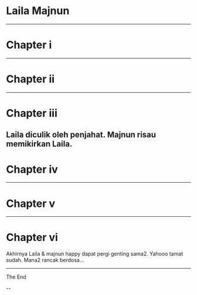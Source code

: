 # Laila Majnun

---
# Chapter i

---
# Chapter ii

---
# Chapter iii
Laila diculik oleh penjahat. Majnun risau memikirkan Laila.
---
# Chapter iv

---
# Chapter v

---
# Chapter vi
Akhirnya Laila & majnun happy dapat pergi genting sama2.
Yahooo tamat sudah. 
Mana2 rancak berdosa...

---

The End

--
